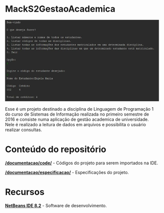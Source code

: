 # MackS2GestaoAcademica

<p align="center">  
	<img src="images/demonstracao.JPG"/>

</p>

Esse é um projeto destinado a disciplina de Linguagem de Programação 1 do curso de Sistemas de Informação realizada no primeiro semestre de 2016 e consiste numa aplicação de gestão academica de universidade. Nele é realizado a leitura de dados em arquivos e possibilita o usuário realizar consultas.

# Conteúdo do repositório

[**/documentacao/code/**](https://github.com/DarioTeles/MackS2GestaoAcademica/tree/master/code/) - Códigos do projeto para serem importados na IDE.

[**/documentacao/especificacao/**](https://github.com/DarioTeles/MackS2GestaoAcademica/tree/master/especificacao/) - Especificações do projeto.

# Recursos

[**NetBeans IDE 8.2**](https://github.com/apache/netbeans) - Software de desenvolvimento.
